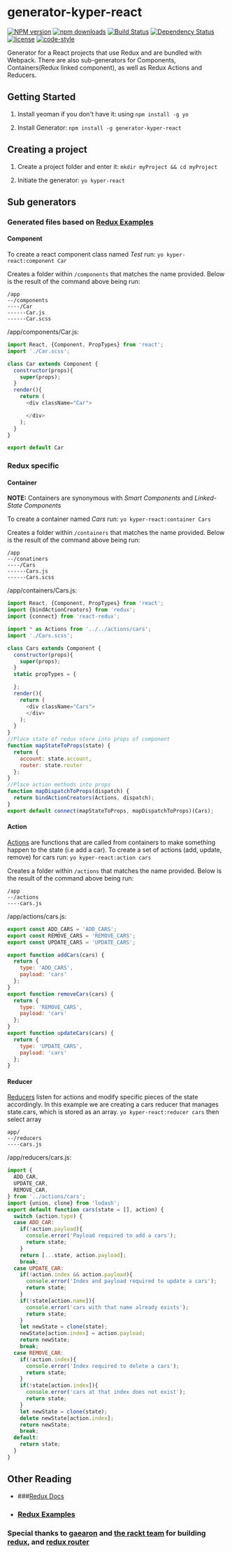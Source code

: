 # generator-kyper-react

[![NPM version][npm-image]][npm-url]
[![npm downloads][npm-downloads-image]][npm-url]
[![Build Status][travis-image]][travis-url]
[![Dependency Status][daviddm-image]][daviddm-url]
[![license][license-image]][license-url]
[![code-style][code-style-image]][code-style-url]

Generator for a React projects that use Redux and are bundled with Webpack. There are also sub-generators for Components, Containers(Redux linked component), as well as Redux Actions and Reducers.


## Getting Started
1. Install yeoman if you don't have it: using `npm install -g yo`

1. Install Generator:  `npm install -g generator-kyper-react`


## Creating a project
1. Create a project folder and enter it:
`mkdir myProject && cd myProject`

2. Initiate the generator:
`yo kyper-react`


## Sub generators
### Generated files based on [Redux Examples](https://github.com/rackt/redux)


#### Component

To create a react component class named *Test* run: `yo kyper-react:component Car`

Creates a folder within `/components` that matches the name provided. Below is the result of the command above being run:

```
/app
--/components
----/Car
------Car.js
------Car.scss
```
/app/components/Car.js:
```javascript
import React, {Component, PropTypes} from 'react';
import './Car.scss';

class Car extends Component {
  constructor(props){
    super(props);
  }
  render(){
    return (
      <div className="Car">

      </div>
    );
  }
}

export default Car
```

### Redux specific
#### Container
**NOTE:** Containers are synonymous with *Smart Components* and *Linked-State Components*

To create a container named *Cars* run: `yo kyper-react:container Cars`

Creates a folder within `/containers` that matches the name provided. Below is the result of the command above being run:

```
/app
--/conatiners
----/Cars
------Cars.js
------Cars.scss
```

/app/containers/Cars.js:
```javascript
import React, {Component, PropTypes} from 'react';
import {bindActionCreators} from 'redux';
import {connect} from 'react-redux';

import * as Actions from '../../actions/cars';
import './Cars.scss';

class Cars extends Component {
  constructor(props){
    super(props);
  }
  static propTypes = {

  };
  render(){
    return (
      <div className="Cars">
      </div>
    );
  }
}
//Place state of redux store into props of component
function mapStateToProps(state) {
  return {
    account: state.account,
    router: state.router
  };
}
//Place action methods into props
function mapDispatchToProps(dispatch) {
  return bindActionCreators(Actions, dispatch);
}
export default connect(mapStateToProps, mapDispatchToProps)(Cars);

```

#### Action
[Actions](http://redux.js.org/docs/basics/Actions.html) are functions that are called from containers to make something happen to the state (i.e add a car).
To create a set of actions (add, update, remove) for cars run: `yo kyper-react:action cars`

Creates a folder within `/actions` that matches the name provided. Below is the result of the command above being run:

```
/app
--/actions
----cars.js
```

/app/actions/cars.js:
```javascript
export const ADD_CARS = 'ADD_CARS';
export const REMOVE_CARS = 'REMOVE_CARS';
export const UPDATE_CARS = 'UPDATE_CARS';

export function addCars(cars) {
  return {
    type: 'ADD_CARS',
    payload: 'cars'
  };
}
export function removeCars(cars) {
  return {
    type: 'REMOVE_CARS',
    payload: 'cars'
  };
}
export function updateCars(cars) {
  return {
    type: 'UPDATE_CARS',
    payload: 'cars'
  };
}

```

#### Reducer
[Reducers](http://redux.js.org/docs/basics/Reducers.html) listen for actions and modify specific pieces of the state accordingly. In this example we are creating a cars reducer that manages state.cars, which is stored as an array.
`yo kyper-react:reducer cars` then select array
```
app/
--/reducers
----cars.js
```

/app/reducers/cars.js:
```javascript
import {
  ADD_CAR,
  UPDATE_CAR,
  REMOVE_CAR,
} from '../actions/cars';
import {union, clone} from 'lodash';
export default function cars(state = [], action) {
  switch (action.type) {
  case ADD_CAR:
    if(!action.payload){
      console.error('Payload required to add a cars');
      return state;
    }
    return [...state, action.payload];
    break;
  case UPDATE_CAR:
    if(!action.index && action.payload){
      console.error('Index and payload required to update a cars');
      return state;
    }
    if(!state[action.name]){
      console.error('cars with that name already exists');
      return state;
    }
    let newState = clone(state);
    newState[action.index] = action.payload;
    return newState;
    break;
  case REMOVE_CAR:
    if(!action.index){
      console.error('Index required to delete a cars');
      return state;
    }
    if(!state[action.index]){
      console.error('cars at that index does not exist');
      return state;
    }
    let newState = clone(state);
    delete newState[action.index];
    return newState;
    break;
  default:
    return state;
  }
}

```

## Other Reading
* ###[Redux Docs](http://redux.js.org/)
* ### [Redux Examples](https://github.com/rackt/redux/tree/master/examples)

### Special thanks to [gaearon](https://github.com/gaearon) and [the rackt team](https://github.com/rackt) for building [redux](https://github.com/rackt/redux), and [redux router](https://github.com/rackt/redux-router)

[npm-image]: https://img.shields.io/npm/v/generator-kyper-react.svg?style=flat-square
[npm-url]: https://npmjs.org/package/generator-kyper-react
[npm-downloads-image]: https://img.shields.io/npm/dm/generator-kyper-react.svg?style=flat-square
[travis-image]: https://img.shields.io/travis/KyperTech/generator-kyper-react/master.svg?style=flat-square
[travis-url]: https://travis-ci.org/KyperTech/generator-kyper-react
[daviddm-image]: https://img.shields.io/david/KyperTech/generator-kyper-react.svg?style=flat-square
[daviddm-url]: https://david-dm.org/KyperTech/generator-kyper-react
[climate-image]: https://img.shields.io/codeclimate/github/KyperTech/generator-kyper-react.svg?style=flat-square
[climate-url]: https://codeclimate.com/github/KyperTech/generator-kyper-react
[coverage-image]: https://img.shields.io/codeclimate/coverage/github/KyperTech/generator-kyper-react.svg?style=flat-square
[coverage-url]: https://codeclimate.com/github/KyperTech/generator-kyper-react
[license-image]: https://img.shields.io/npm/l/generator-kyper-react.svg?style=flat-square
[license-url]: https://github.com/KyperTech/generator-kyper-react/blob/master/LICENSE
[code-style-image]: https://img.shields.io/badge/code%20style-standard-brightgreen.svg?style=flat-square
[code-style-url]: http://standardjs.com/
